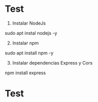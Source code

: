 # Test

1) Instalar NodeJs

sudo apt instal nodejs -y

2) Instalar npm 

sudo apt install npm -y

3) Instalar dependencias Express y Cors

npm install express

# Test
